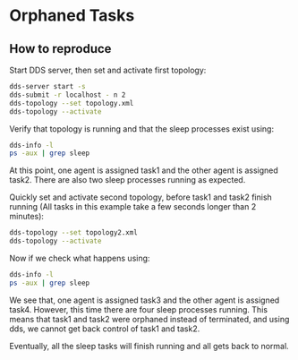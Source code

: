 Orphaned Tasks
==========

How to reproduce
------------

Start DDS server, then set and activate first topology:

```bash
dds-server start -s
dds-submit -r localhost - n 2
dds-topology --set topology.xml
dds-topology --activate
```

Verify that topology is running and that the sleep processes exist using:

```bash
dds-info -l
ps -aux | grep sleep
```
At this point, one agent is assigned task1 and the other agent is assigned task2. There are also two sleep processes running as expected.

Quickly set and activate second topology, before task1 and task2 finish running (All tasks in this example take a few seconds longer than 2 minutes):

```bash
dds-topology --set topology2.xml
dds-topology --activate
```

Now if we check what happens using:

```bash
dds-info -l
ps -aux | grep sleep
```

We see that, one agent is assigned task3 and the other agent is assigned task4. However, this time there are four sleep processes running. This means that task1 and task2 were orphaned instead of terminated, and using dds, we cannot get back control of task1 and task2.

Eventually, all the sleep tasks will finish running and all gets back to normal.